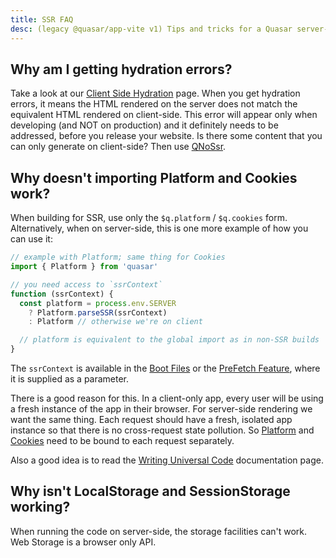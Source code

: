 ```yaml
---
title: SSR FAQ
desc: (legacy @quasar/app-vite v1) Tips and tricks for a Quasar server-side rendered app.
---
```


## Why am I getting hydration errors?
Take a look at our [Client Side Hydration](/quasar-cli-vite-v1/developing-ssr/client-side-hydration) page. When you get hydration errors, it means the HTML rendered on the server does not match the equivalent HTML rendered on client-side. This error will appear only when developing (and NOT on production) and it definitely needs to be addressed, before you release your website. Is there some content that you can only generate on client-side? Then use [QNoSsr](https://v2.quasar.dev/vue-components/no-ssr).

## Why doesn't importing Platform and Cookies work?
When building for SSR, use only the `$q.platform` / `$q.cookies` form. Alternatively, when on server-side, this is one more example of how you can use it:

```js
// example with Platform; same thing for Cookies
import { Platform } from 'quasar'

// you need access to `ssrContext`
function (ssrContext) {
  const platform = process.env.SERVER
    ? Platform.parseSSR(ssrContext)
    : Platform // otherwise we're on client

  // platform is equivalent to the global import as in non-SSR builds
}
```

The `ssrContext` is available in the [Boot Files](/quasar-cli-vite-v1/boot-files) or the [PreFetch Feature](/quasar-cli-vite-v1/prefetch-feature), where it is supplied as a parameter.

There is a good reason for this. In a client-only app, every user will be using a fresh instance of the app in their browser. For server-side rendering we want the same thing. Each request should have a fresh, isolated app instance so that there is no cross-request state pollution. So [Platform](https://v2.quasar.dev/options/platform-detection) and [Cookies](https://v2.quasar.dev/quasar-plugins/cookies) need to be bound to each request separately.

Also a good idea is to read the [Writing Universal Code](/quasar-cli-vite-v1/developing-ssr/writing-universal-code) documentation page.

## Why isn't LocalStorage and SessionStorage working?
When running the code on server-side, the storage facilities can't work. Web Storage is a browser only API.
